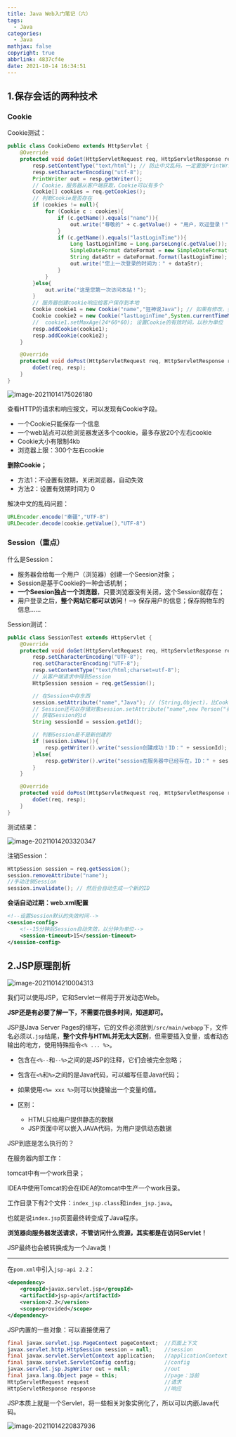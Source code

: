 ```yaml
---
title: Java Web入门笔记（六）
tags:
  - Java
categories:
  - Java
mathjax: false
copyright: true
abbrlink: 4837cf4e
date: 2021-10-14 16:34:51
---
```


## 1.保存会话的两种技术

<!--more-->

### Cookie

Cookie测试：

```java
public class CookieDemo extends HttpServlet {
    @Override
    protected void doGet(HttpServletRequest req, HttpServletResponse resp) throws ServletException, IOException {
        resp.setContentType("text/html"); // 防止中文乱码，一定要放PrintWriter out xxx之前
        resp.setCharacterEncoding("utf-8");
        PrintWriter out = resp.getWriter();
        // Cookie，服务器从客户端获取，Cookie可以有多个
        Cookie[] cookies = req.getCookies();
        // 判断Cookie是否存在
        if (cookies != null){
            for (Cookie c : cookies){
                if (c.getName().equals("name")){
                    out.write("尊敬的" + c.getValue() + "用户，欢迎登录！");
                }
                if (c.getName().equals("lastLoginTime")){
                    Long lastLoginTime = Long.parseLong(c.getValue()); // String转化为Long类型
                    SimpleDateFormat dateFormat = new SimpleDateFormat("yyyy-MM-dd HH:mm:ss");
                    String dataStr = dateFormat.format(lastLoginTime); // Long类型转化为格式化后的时间字符串
                    out.write("您上一次登录的时间为：" + dataStr);
                }
            }
        }else{
            out.write("这是您第一次访问本站！");
        }
        // 服务器创建cookie响应给客户保存到本地
        Cookie cookie1 = new Cookie("name","狂神说Java"); // 如果有修改，会更新
        Cookie cookie2 = new Cookie("lastLoginTime",System.currentTimeMillis()+"");
        //  cookie1.setMaxAge(24*60*60); 设置Cookie的有效时间，以秒为单位
        resp.addCookie(cookie1);
        resp.addCookie(cookie2);
    }

    @Override
    protected void doPost(HttpServletRequest req, HttpServletResponse resp) throws ServletException, IOException {
        doGet(req, resp);
    }
}
```

![image-20211014175026180](https://gitee.com/grant1499/blog-pic/raw/master/img/202110232052971.png)

查看HTTP的请求和响应报文，可以发现有Cookie字段。

- 一个Cookie只能保存一个信息
- 一个web站点可以给浏览器发送多个cookie，最多存放20个左右cookie
- Cookie大小有限制4kb
- 浏览器上限：300个左右cookie

**删除Cookie；**

- 方法1：不设置有效期，关闭浏览器，自动失效
- 方法2：设置有效期时间为 0 

解决中文的乱码问题：

```java
URLEncoder.encode("秦疆","UTF-8")
URLDecoder.decode(cookie.getValue(),"UTF-8")
```

### Session（重点）

什么是Session：

- 服务器会给每一个用户（浏览器）创建一个Seesion对象；
- Session是基于Cookie的一种会话机制；
- **一个Seesion独占一个浏览器**，只要浏览器没有关闭，这个Session就存在；
- 用户登录之后，**整个网站它都可以访问**！–> 保存用户的信息；保存购物车的信息……

Session测试：

```java
public class SessionTest extends HttpServlet {
    @Override
    protected void doGet(HttpServletRequest req, HttpServletResponse resp) throws ServletException, IOException {
        resp.setCharacterEncoding("UTF-8");
        req.setCharacterEncoding("UTF-8");
        resp.setContentType("text/html;charset=utf-8");
        // 从客户端请求中得到Session
        HttpSession session = req.getSession();

        // 在Session中存东西
        session.setAttribute("name","Java"); // (String,Object)，比Cookie的存储类型广
        // Session还可以存储对象session.setAttribute("name",new Person("秦疆",1));
        // 获取Session的id
        String sessionId = session.getId();

        // 判断Session是不是新创建的
        if (session.isNew()){
            resp.getWriter().write("session创建成功！ID：" + sessionId);
        }else{
            resp.getWriter().write("session在服务器中已经存在，ID：" + sessionId);
        }
    }

    @Override
    protected void doPost(HttpServletRequest req, HttpServletResponse resp) throws ServletException, IOException {
        doGet(req, resp);
    }
}
```

测试结果：

![image-20211014203320347](https://gitee.com/grant1499/blog-pic/raw/master/img/202110232052010.png)

注销Session：

```java
HttpSession session = req.getSession();
session.removeAttribute("name");
//手动注销Session
session.invalidate(); // 然后会自动生成一个新的ID
```

**会话自动过期：web.xml配置**

```xml
<!--设置Session默认的失效时间-->
<session-config>
    <!--15分钟后Session自动失效，以分钟为单位-->
    <session-timeout>15</session-timeout>
</session-config>
```

## 2.JSP原理剖析

![image-20211014210004313](https://gitee.com/grant1499/blog-pic/raw/master/img/202110232052034.png)

我们可以使用JSP，它和Servlet一样用于开发动态Web。

**JSP还是有必要了解一下，不需要花很多时间，知道即可。**

JSP是Java Server Pages的缩写，它的文件必须放到`/src/main/webapp`下，文件名必须以`.jsp`结尾，**整个文件与HTML并无太大区别**，但需要插入变量，或者动态输出的地方，使用特殊指令`<% ... %>`。

- 包含在`<%--`和`--%>`之间的是JSP的注释，它们会被完全忽略；
- 包含在`<%`和`%>`之间的是Java代码，可以编写任意Java代码；
- 如果使用`<%= xxx %>`则可以快捷输出一个变量的值。

- 区别：
    - HTML只给用户提供静态的数据
    - JSP页面中可以嵌入JAVA代码，为用户提供动态数据

JSP到底是怎么执行的？

在服务器内部工作：

tomcat中有一个work目录；

IDEA中使用Tomcat的会在IDEA的tomcat中生产一个work目录。

工作目录下有2个文件：`index_jsp.class`和`index_jsp.java`。

也就是说`index.jsp`页面最终转变成了Java程序。

**浏览器向服务器发送请求，不管访问什么资源，其实都是在访问Servlet！**

JSP最终也会被转换成为一个Java类！

---

在`pom.xml`中引入`jsp-api 2.2`：

```xml
<dependency>
    <groupId>javax.servlet.jsp</groupId>
    <artifactId>jsp-api</artifactId>
    <version>2.2</version>
    <scope>provided</scope>
</dependency>
```

JSP内置的一些对象：可以直接使用了

```java
final javax.servlet.jsp.PageContext pageContext;  //页面上下文
javax.servlet.http.HttpSession session = null;    //session
final javax.servlet.ServletContext application;   //applicationContext
final javax.servlet.ServletConfig config;         //config
javax.servlet.jsp.JspWriter out = null;           //out
final java.lang.Object page = this;               //page：当前
HttpServletRequest request                        //请求
HttpServletResponse response                      //响应
```

JSP本质上就是一个Servlet，将一些相关对象实例化了，所以可以内嵌Java代码。

![image-20211014220837936](https://gitee.com/grant1499/blog-pic/raw/master/img/202110232052063.png)

